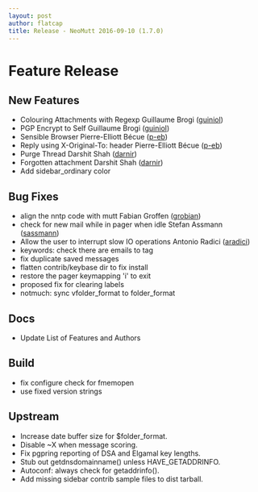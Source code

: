 ```yaml
---
layout: post
author: flatcap
title: Release - NeoMutt 2016-09-10 (1.7.0)
---
```


# Feature Release

## New Features

- Colouring Attachments with Regexp Guillaume Brogi
  ([guiniol](https://github.com/guiniol))
- PGP Encrypt to Self Guillaume Brogi ([guiniol](https://github.com/guiniol))
- Sensible Browser Pierre-Elliott Bécue ([p-eb](https://github.com/p-eb))
- Reply using X-Original-To: header Pierre-Elliott Bécue
  ([p-eb](https://github.com/p-eb))
- Purge Thread Darshit Shah ([darnir](https://github.com/darnir))
- Forgotten attachment Darshit Shah ([darnir](https://github.com/darnir))
- Add sidebar_ordinary color

## Bug Fixes

- align the nntp code with mutt Fabian Groffen
  ([grobian](https://github.com/grobian))
- check for new mail while in pager when idle Stefan Assmann
  ([sassmann](https://github.com/sassmann))
- Allow the user to interrupt slow IO operations Antonio Radici
  ([aradici](https://github.com/aradici))
- keywords: check there are emails to tag
- fix duplicate saved messages
- flatten contrib/keybase dir to fix install
- restore the pager keymapping 'i' to exit
- proposed fix for clearing labels
- notmuch: sync vfolder_format to folder_format

## Docs

- Update List of Features and Authors

## Build

- fix configure check for fmemopen
- use fixed version strings

## Upstream

- Increase date buffer size for $folder_format.
- Disable ~X when message scoring.
- Fix pgpring reporting of DSA and Elgamal key lengths.
- Stub out getdnsdomainname() unless HAVE_GETADDRINFO.
- Autoconf: always check for getaddrinfo().
- Add missing sidebar contrib sample files to dist tarball.

